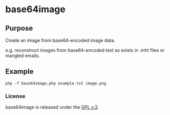 
# base64image

## Purpose

Create an image from base64-encoded image data.

e.g. reconstruct images from base64-encoded text as exists in .mht files or mangled emails.

## Example

`php -f base64image.php example.txt image.png`

### License

base64image is released under the [GPL v.3](https://www.gnu.org/licenses/gpl-3.0.html).

